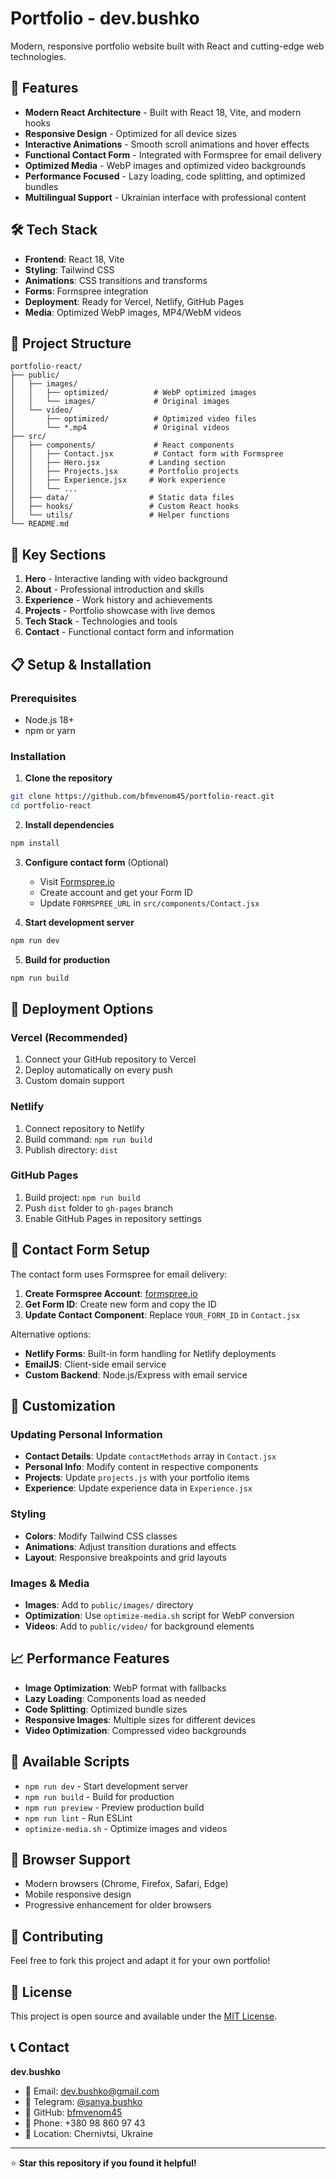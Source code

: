 # Portfolio - dev.bushko

Modern, responsive portfolio website built with React and cutting-edge web technologies.

## 🚀 Features

- **Modern React Architecture** - Built with React 18, Vite, and modern hooks
- **Responsive Design** - Optimized for all device sizes
- **Interactive Animations** - Smooth scroll animations and hover effects  
- **Functional Contact Form** - Integrated with Formspree for email delivery
- **Optimized Media** - WebP images and optimized video backgrounds
- **Performance Focused** - Lazy loading, code splitting, and optimized bundles
- **Multilingual Support** - Ukrainian interface with professional content

## 🛠 Tech Stack

- **Frontend**: React 18, Vite
- **Styling**: Tailwind CSS
- **Animations**: CSS transitions and transforms
- **Forms**: Formspree integration
- **Deployment**: Ready for Vercel, Netlify, GitHub Pages
- **Media**: Optimized WebP images, MP4/WebM videos

## 📁 Project Structure

```
portfolio-react/
├── public/
│   ├── images/
│   │   ├── optimized/          # WebP optimized images
│   │   └── images/             # Original images
│   └── video/
│       ├── optimized/          # Optimized video files
│       └── *.mp4               # Original videos
├── src/
│   ├── components/             # React components
│   │   ├── Contact.jsx         # Contact form with Formspree
│   │   ├── Hero.jsx           # Landing section
│   │   ├── Projects.jsx       # Portfolio projects
│   │   ├── Experience.jsx     # Work experience
│   │   └── ...
│   ├── data/                  # Static data files
│   ├── hooks/                 # Custom React hooks
│   └── utils/                 # Helper functions
└── README.md
```

## 🎯 Key Sections

1. **Hero** - Interactive landing with video background
2. **About** - Professional introduction and skills
3. **Experience** - Work history and achievements  
4. **Projects** - Portfolio showcase with live demos
5. **Tech Stack** - Technologies and tools
6. **Contact** - Functional contact form and information

## 📋 Setup & Installation

### Prerequisites
- Node.js 18+ 
- npm or yarn

### Installation

1. **Clone the repository**
```bash
git clone https://github.com/bfmvenom45/portfolio-react.git
cd portfolio-react
```

2. **Install dependencies**
```bash
npm install
```

3. **Configure contact form** (Optional)
   - Visit [Formspree.io](https://formspree.io/)
   - Create account and get your Form ID
   - Update `FORMSPREE_URL` in `src/components/Contact.jsx`

4. **Start development server**
```bash
npm run dev
```

5. **Build for production**
```bash
npm run build
```

## 🚀 Deployment Options

### Vercel (Recommended)
1. Connect your GitHub repository to Vercel
2. Deploy automatically on every push
3. Custom domain support

### Netlify
1. Connect repository to Netlify
2. Build command: `npm run build`
3. Publish directory: `dist`

### GitHub Pages
1. Build project: `npm run build`
2. Push `dist` folder to `gh-pages` branch
3. Enable GitHub Pages in repository settings

## 📧 Contact Form Setup

The contact form uses Formspree for email delivery:

1. **Create Formspree Account**: [formspree.io](https://formspree.io/)
2. **Get Form ID**: Create new form and copy the ID
3. **Update Contact Component**: Replace `YOUR_FORM_ID` in `Contact.jsx`

Alternative options:
- **Netlify Forms**: Built-in form handling for Netlify deployments
- **EmailJS**: Client-side email service
- **Custom Backend**: Node.js/Express with email service

## 🎨 Customization

### Updating Personal Information
- **Contact Details**: Update `contactMethods` array in `Contact.jsx`
- **Personal Info**: Modify content in respective components
- **Projects**: Update `projects.js` with your portfolio items
- **Experience**: Update experience data in `Experience.jsx`

### Styling
- **Colors**: Modify Tailwind CSS classes
- **Animations**: Adjust transition durations and effects
- **Layout**: Responsive breakpoints and grid layouts

### Images & Media
- **Images**: Add to `public/images/` directory
- **Optimization**: Use `optimize-media.sh` script for WebP conversion
- **Videos**: Add to `public/video/` for background elements

## 📈 Performance Features

- **Image Optimization**: WebP format with fallbacks
- **Lazy Loading**: Components load as needed
- **Code Splitting**: Optimized bundle sizes
- **Responsive Images**: Multiple sizes for different devices
- **Video Optimization**: Compressed video backgrounds

## 🔧 Available Scripts

- `npm run dev` - Start development server
- `npm run build` - Build for production
- `npm run preview` - Preview production build
- `npm run lint` - Run ESLint
- `optimize-media.sh` - Optimize images and videos

## 📱 Browser Support

- Modern browsers (Chrome, Firefox, Safari, Edge)
- Mobile responsive design
- Progressive enhancement for older browsers

## 🤝 Contributing

Feel free to fork this project and adapt it for your own portfolio!

## 📄 License

This project is open source and available under the [MIT License](LICENSE).

## 📞 Contact

**dev.bushko**
- 📧 Email: [dev.bushko@gmail.com](mailto:dev.bushko@gmail.com)
- 💬 Telegram: [@sanya.bushko](https://t.me/sanya.bushko)
- 🐙 GitHub: [bfmvenom45](https://github.com/bfmvenom45)
- 📱 Phone: +380 98 860 97 43
- 📍 Location: Chernivtsi, Ukraine

---

⭐ **Star this repository if you found it helpful!**
